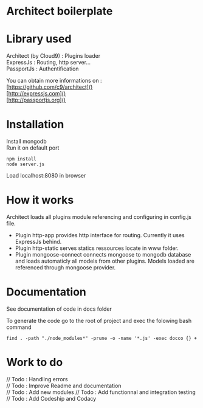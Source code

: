 # Architect boilerplate

# Library used

Architect (by Cloud9) : Plugins loader  
ExpressJs : Routing, http server...  
PassportJs : Authentification  

You can obtain more informations on :  
[https://github.com/c9/architect]()  
[http://expressjs.com]()  
[http://passportjs.org]()  

# Installation

Install mongodb  
Run it on default port  

    npm install  
    node server.js  

Load localhost:8080 in browser  

# How it works

Architect loads all plugins module referencing and configuring in config.js file.  

- Plugin http-app provides http interface for routing. Currently it uses ExpressJs behind.  
- Plugin http-static serves statics ressources locate in www folder.  
- Plugin mongoose-connect connects mongoose to mongodb database and loads automaticly all models from other plugins.   Models loaded are referenced through mongoose provider.  

# Documentation

See documentation of code in docs folder  

To generate the code go to the root of project and exec the folowing bash command  

    find . -path "./node_modules*" -prune -o -name '*.js' -exec docco {} +  

# Work to do

// Todo : Handling errors  
// Todo : Improve Readme and documentation  
// Todo : Add new modules
// Todo : Add functionnal and integration testing
// Todo : Add Codeship and Codacy

